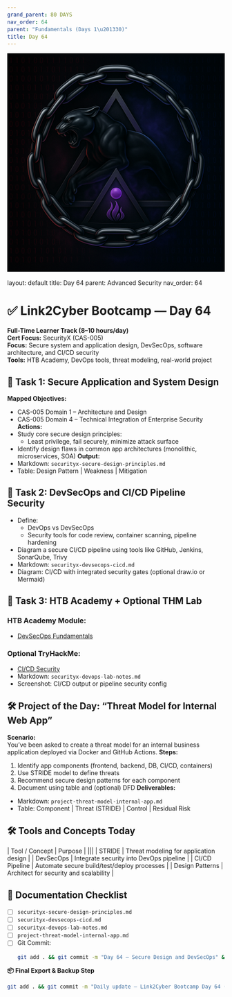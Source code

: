 ```yaml
---
grand_parent: 80 DAYS
nav_order: 64
parent: "Fundamentals (Days 1\u201330)"
title: Day 64
---
```

![Panther Icon](/assets/icons/icon-cyber-panther.png)

layout: default
title: Day 64
parent: Advanced Security
nav_order: 64

# ✅ Link2Cyber Bootcamp — Day 64
**Full-Time Learner Track (8–10 hours/day)**  
**Cert Focus:** SecurityX (CAS-005)  
**Focus:** Secure system and application design, DevSecOps, software architecture, and CI/CD security  
**Tools:** HTB Academy, DevOps tools, threat modeling, real-world project
## 🧱 Task 1: Secure Application and System Design
**Mapped Objectives:**  
- CAS-005 Domain 1 – Architecture and Design  
- CAS-005 Domain 4 – Technical Integration of Enterprise Security
**Actions:**  
- Study core secure design principles:  
  - Least privilege, fail securely, minimize attack surface  
- Identify design flaws in common app architectures (monolithic, microservices, SOA)
**Output:**  
- Markdown: `securityx-secure-design-principles.md`  
- Table: Design Pattern | Weakness | Mitigation
## 🔄 Task 2: DevSecOps and CI/CD Pipeline Security
- Define:
  - DevOps vs DevSecOps  
  - Security tools for code review, container scanning, pipeline hardening  
- Diagram a secure CI/CD pipeline using tools like GitHub, Jenkins, SonarQube, Trivy
- Markdown: `securityx-devsecops-cicd.md`  
- Diagram: CI/CD with integrated security gates (optional draw.io or Mermaid)
## 🧪 Task 3: HTB Academy + Optional THM Lab
### HTB Academy Module:
- [DevSecOps Fundamentals](https://academy.hackthebox.com/module/138)
### Optional TryHackMe:
- [CI/CD Security](https://tryhackme.com/room/cicdsecurity)
- Markdown: `securityx-devops-lab-notes.md`  
- Screenshot: CI/CD output or pipeline security config
## 🛠️ Project of the Day: “Threat Model for Internal Web App”
**Scenario:**  
You’ve been asked to create a threat model for an internal business application deployed via Docker and GitHub Actions.
**Steps:**  
1. Identify app components (frontend, backend, DB, CI/CD, containers)  
2. Use STRIDE model to define threats  
3. Recommend secure design patterns for each component  
4. Document using table and (optional) DFD
**Deliverables:**  
- Markdown: `project-threat-model-internal-app.md`  
- Table: Component | Threat (STRIDE) | Control | Residual Risk
## 🛠️ Tools and Concepts Today
| Tool / Concept      | Purpose                                        |
|||
| STRIDE              | Threat modeling for application design         |
| DevSecOps           | Integrate security into DevOps pipeline        |
| CI/CD Pipeline      | Automate secure build/test/deploy processes    |
| Design Patterns     | Architect for security and scalability         |
## 📁 Documentation Checklist
- [ ] `securityx-secure-design-principles.md`  
- [ ] `securityx-devsecops-cicd.md`  
- [ ] `securityx-devops-lab-notes.md`  
- [ ] `project-threat-model-internal-app.md`  
- [ ] Git Commit:
  ```bash
  git add . && git commit -m "Day 64 – Secure Design and DevSecOps" && git push origin main
  ```
**📦 Final Export & Backup Step**
```bash
git add . && git commit -m "Daily update – Link2Cyber Bootcamp Day 64 (SecurityX DevSecOps)" && git push origin main
```
